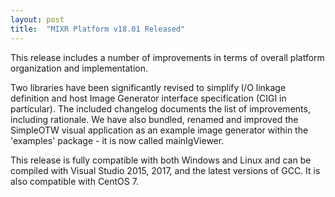 ```yaml
---
layout: post
title:  "MIXR Platform v18.01 Released"
---
```

This release includes a number of improvements in terms of overall platform organization and implementation.

Two libraries have been significantly revised to simplify I/O linkage definition and host Image Generator interface specification (CIGI in particular). The included changelog documents the list of improvements, including rationale. We have also bundled, renamed and improved the SimpleOTW visual application as an example image generator within the 'examples' package - it is now called mainIgViewer.

This release is fully compatible with both Windows and Linux and can be compiled with Visual Studio 2015, 2017, and the latest versions of GCC. It is also compatible with CentOS 7.

